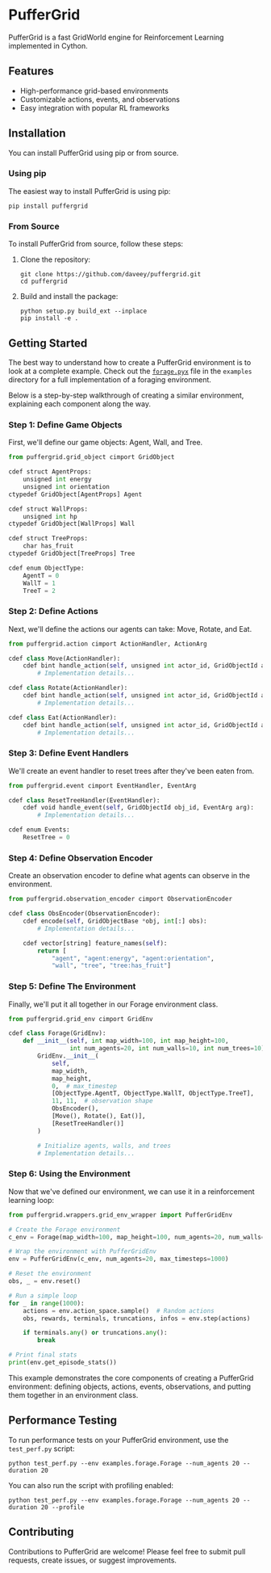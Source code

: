 # PufferGrid

PufferGrid is a fast GridWorld engine for Reinforcement Learning implemented in Cython.

## Features

- High-performance grid-based environments
- Customizable actions, events, and observations
- Easy integration with popular RL frameworks

## Installation

You can install PufferGrid using pip or from source.

### Using pip

The easiest way to install PufferGrid is using pip:

```
pip install puffergrid
```

### From Source

To install PufferGrid from source, follow these steps:

1. Clone the repository:
   ```
   git clone https://github.com/daveey/puffergrid.git
   cd puffergrid
   ```

2. Build and install the package:
   ```
   python setup.py build_ext --inplace
   pip install -e .
   ```

## Getting Started

The best way to understand how to create a PufferGrid environment is to look at a complete example. Check out the [`forage.pyx`](https://github.com/daveey/puffergrid/blob/main/examples/forage.pyx) file in the `examples` directory for a full implementation of a foraging environment.

Below is a step-by-step walkthrough of creating a similar environment, explaining each component along the way.

### Step 1: Define Game Objects

First, we'll define our game objects: Agent, Wall, and Tree.

```python
from puffergrid.grid_object cimport GridObject

cdef struct AgentProps:
    unsigned int energy
    unsigned int orientation
ctypedef GridObject[AgentProps] Agent

cdef struct WallProps:
    unsigned int hp
ctypedef GridObject[WallProps] Wall

cdef struct TreeProps:
    char has_fruit
ctypedef GridObject[TreeProps] Tree

cdef enum ObjectType:
    AgentT = 0
    WallT = 1
    TreeT = 2
```

### Step 2: Define Actions

Next, we'll define the actions our agents can take: Move, Rotate, and Eat.

```python
from puffergrid.action cimport ActionHandler, ActionArg

cdef class Move(ActionHandler):
    cdef bint handle_action(self, unsigned int actor_id, GridObjectId actor_object_id, ActionArg arg):
        # Implementation details...

cdef class Rotate(ActionHandler):
    cdef bint handle_action(self, unsigned int actor_id, GridObjectId actor_object_id, ActionArg arg):
        # Implementation details...

cdef class Eat(ActionHandler):
    cdef bint handle_action(self, unsigned int actor_id, GridObjectId actor_object_id, ActionArg arg):
        # Implementation details...
```

### Step 3: Define Event Handlers

We'll create an event handler to reset trees after they've been eaten from.

```python
from puffergrid.event cimport EventHandler, EventArg

cdef class ResetTreeHandler(EventHandler):
    cdef void handle_event(self, GridObjectId obj_id, EventArg arg):
        # Implementation details...

cdef enum Events:
    ResetTree = 0
```

### Step 4: Define Observation Encoder

Create an observation encoder to define what agents can observe in the environment.

```python
from puffergrid.observation_encoder cimport ObservationEncoder

cdef class ObsEncoder(ObservationEncoder):
    cdef encode(self, GridObjectBase *obj, int[:] obs):
        # Implementation details...

    cdef vector[string] feature_names(self):
        return [
            "agent", "agent:energy", "agent:orientation",
            "wall", "tree", "tree:has_fruit"]
```

### Step 5: Define The Environment

Finally, we'll put it all together in our Forage environment class.

```python
from puffergrid.grid_env cimport GridEnv

cdef class Forage(GridEnv):
    def __init__(self, int map_width=100, int map_height=100,
                 int num_agents=20, int num_walls=10, int num_trees=10):
        GridEnv.__init__(
            self,
            map_width,
            map_height,
            0,  # max_timestep
            [ObjectType.AgentT, ObjectType.WallT, ObjectType.TreeT],
            11, 11,  # observation shape
            ObsEncoder(),
            [Move(), Rotate(), Eat()],
            [ResetTreeHandler()]
        )

        # Initialize agents, walls, and trees
        # Implementation details...
```

### Step 6: Using the Environment

Now that we've defined our environment, we can use it in a reinforcement learning loop:

```python
from puffergrid.wrappers.grid_env_wrapper import PufferGridEnv

# Create the Forage environment
c_env = Forage(map_width=100, map_height=100, num_agents=20, num_walls=10, num_trees=10)

# Wrap the environment with PufferGridEnv
env = PufferGridEnv(c_env, num_agents=20, max_timesteps=1000)

# Reset the environment
obs, _ = env.reset()

# Run a simple loop
for _ in range(1000):
    actions = env.action_space.sample()  # Random actions
    obs, rewards, terminals, truncations, infos = env.step(actions)

    if terminals.any() or truncations.any():
        break

# Print final stats
print(env.get_episode_stats())
```

This example demonstrates the core components of creating a PufferGrid environment: defining objects, actions, events, observations, and putting them together in an environment class.

## Performance Testing

To run performance tests on your PufferGrid environment, use the `test_perf.py` script:

```
python test_perf.py --env examples.forage.Forage --num_agents 20 --duration 20
```

You can also run the script with profiling enabled:

```
python test_perf.py --env examples.forage.Forage --num_agents 20 --duration 20 --profile
```

## Contributing

Contributions to PufferGrid are welcome! Please feel free to submit pull requests, create issues, or suggest improvements.
